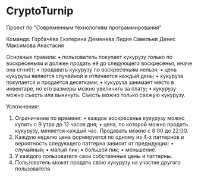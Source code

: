 # CryptoTurnip
Проект по "Современным технологиям программирования"

Команда:
Горбачёва Екатерина
Деменева Лидия
Савельев Денис
Максимова Анастасия

Основные правила:
• пользователь покупает кукурузу только по воскресеньям и должен продать её до следующего воскресенья, иначе она сгниёт;
• продавать кукурузу по воскресеньям нельзя;
• цена кукурузы является случайной и отличается каждый день;
• кукуруза покупается и продаётся десятками;
• кукуруза занимает место в инвентаре, но его размеры можно увеличить за плату;
• кукурузу можно съесть или выкинуть. Съесть можно только свежую кукурузу.

Усложнения:
  1. Ограничение по времени:
  • каждое воскресенье кукурузу можно купить с 9 утра до 12 часов дня;
  • цена, по которой можно продать кукурузу, меняется каждый час. Продавать можно с 8:00 до 22:00.
  2. Каждую неделю цена формируется по одному из 4-х паттернов и вероятность следующего паттерна зависит от предыдущих:
  • случайный;
  • малый пик;
  • большой пик;
  • меньшение.
  3. У каждого пользователя свои собственные цены и паттерны.
  4. Пользователь может продать свою кукурузу на участке другого пользователя.
